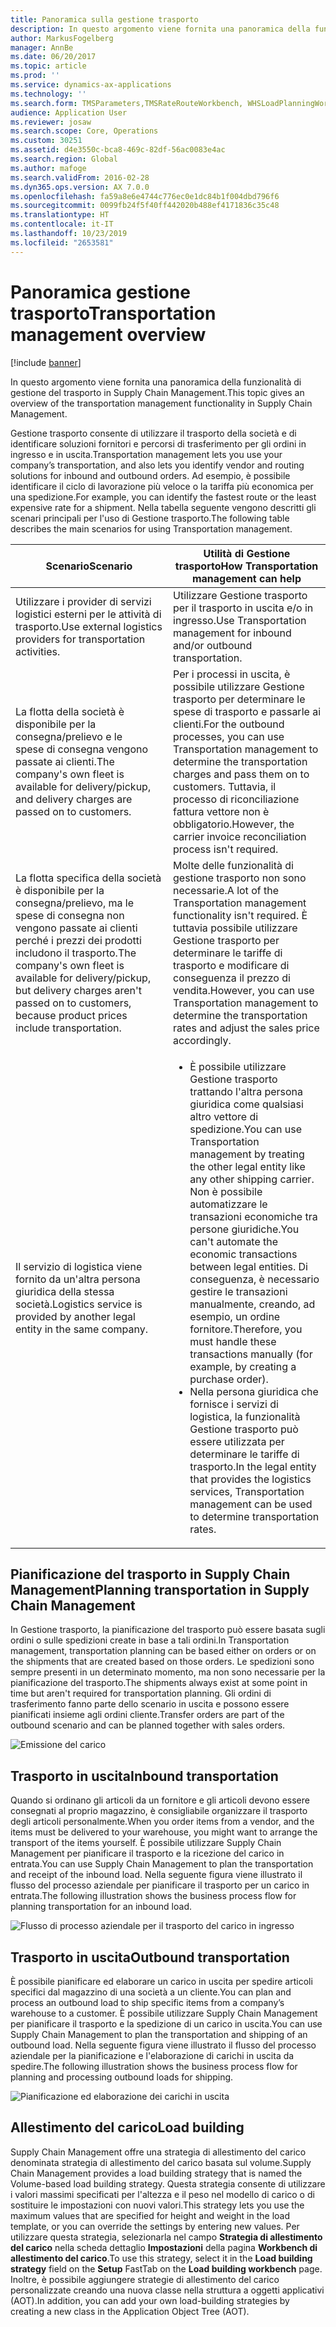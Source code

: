 ```yaml
---
title: Panoramica sulla gestione trasporto
description: In questo argomento viene fornita una panoramica della funzionalità di gestione del trasporto in Supply Chain Management.
author: MarkusFogelberg
manager: AnnBe
ms.date: 06/20/2017
ms.topic: article
ms.prod: ''
ms.service: dynamics-ax-applications
ms.technology: ''
ms.search.form: TMSParameters,TMSRateRouteWorkbench, WHSLoadPlanningWorkbench
audience: Application User
ms.reviewer: josaw
ms.search.scope: Core, Operations
ms.custom: 30251
ms.assetid: d4e3550c-bca8-469c-82df-56ac0083e4ac
ms.search.region: Global
ms.author: mafoge
ms.search.validFrom: 2016-02-28
ms.dyn365.ops.version: AX 7.0.0
ms.openlocfilehash: fa59a8e6e4744c776ec0e1dc84b1f004dbd796f6
ms.sourcegitcommit: 0099fb24f5f40ff442020b488ef4171836c35c48
ms.translationtype: HT
ms.contentlocale: it-IT
ms.lasthandoff: 10/23/2019
ms.locfileid: "2653581"
---
```

# <a name="transportation-management-overview"></a><span data-ttu-id="027e3-103">Panoramica gestione trasporto</span><span class="sxs-lookup"><span data-stu-id="027e3-103">Transportation management overview</span></span>

[!include [banner](../includes/banner.md)]

<span data-ttu-id="027e3-104">In questo argomento viene fornita una panoramica della funzionalità di gestione del trasporto in Supply Chain Management.</span><span class="sxs-lookup"><span data-stu-id="027e3-104">This topic gives an overview of the transportation management functionality in Supply Chain Management.</span></span>

<span data-ttu-id="027e3-105">Gestione trasporto consente di utilizzare il trasporto della società e di identificare soluzioni fornitori e percorsi di trasferimento per gli ordini in ingresso e in uscita.</span><span class="sxs-lookup"><span data-stu-id="027e3-105">Transportation management lets you use your company’s transportation, and also lets you identify vendor and routing solutions for inbound and outbound orders.</span></span> <span data-ttu-id="027e3-106">Ad esempio, è possibile identificare il ciclo di lavorazione più veloce o la tariffa più economica per una spedizione.</span><span class="sxs-lookup"><span data-stu-id="027e3-106">For example, you can identify the fastest route or the least expensive rate for a shipment.</span></span> <span data-ttu-id="027e3-107">Nella tabella seguente vengono descritti gli scenari principali per l'uso di Gestione trasporto.</span><span class="sxs-lookup"><span data-stu-id="027e3-107">The following table describes the main scenarios for using Transportation management.</span></span>

<table>
<colgroup>
<col width="50%" />
<col width="50%" />
</colgroup>
<thead>
<tr class="header">
<th><span data-ttu-id="027e3-108">Scenario</span><span class="sxs-lookup"><span data-stu-id="027e3-108">Scenario</span></span></th>
<th><span data-ttu-id="027e3-109">Utilità di Gestione trasporto</span><span class="sxs-lookup"><span data-stu-id="027e3-109">How Transportation management can help</span></span></th>
</tr>
</thead>
<tbody>
<tr class="odd">
<td><span data-ttu-id="027e3-110">Utilizzare i provider di servizi logistici esterni per le attività di trasporto.</span><span class="sxs-lookup"><span data-stu-id="027e3-110">Use external logistics providers for transportation activities.</span></span></td>
<td><span data-ttu-id="027e3-111">Utilizzare Gestione trasporto per il trasporto in uscita e/o in ingresso.</span><span class="sxs-lookup"><span data-stu-id="027e3-111">Use Transportation management for inbound and/or outbound transportation.</span></span></td>
</tr>
<tr class="even">
<td><span data-ttu-id="027e3-112">La flotta della società è disponibile per la consegna/prelievo e le spese di consegna vengono passate ai clienti.</span><span class="sxs-lookup"><span data-stu-id="027e3-112">The company&#39;s own fleet is available for delivery/pickup, and delivery charges are passed on to customers.</span></span></td>
<td><span data-ttu-id="027e3-113">Per i processi in uscita, è possibile utilizzare Gestione trasporto per determinare le spese di trasporto e passarle ai clienti.</span><span class="sxs-lookup"><span data-stu-id="027e3-113">For the outbound processes, you can use Transportation management to determine the transportation charges and pass them on to customers.</span></span> <span data-ttu-id="027e3-114">Tuttavia, il processo di riconciliazione fattura vettore non è obbligatorio.</span><span class="sxs-lookup"><span data-stu-id="027e3-114">However, the carrier invoice reconciliation process isn&#39;t required.</span></span></td>
</tr>
<tr class="odd">
<td><span data-ttu-id="027e3-115">La flotta specifica della società è disponibile per la consegna/prelievo, ma le spese di consegna non vengono passate ai clienti perché i prezzi dei prodotti includono il trasporto.</span><span class="sxs-lookup"><span data-stu-id="027e3-115">The company&#39;s own fleet is available for delivery/pickup, but delivery charges aren&#39;t passed on to customers, because product prices include transportation.</span></span></td>
<td><span data-ttu-id="027e3-116">Molte delle funzionalità di gestione trasporto non sono necessarie.</span><span class="sxs-lookup"><span data-stu-id="027e3-116">A lot of the Transportation management functionality isn&#39;t required.</span></span> <span data-ttu-id="027e3-117">È tuttavia possibile utilizzare Gestione trasporto per determinare le tariffe di trasporto e modificare di conseguenza il prezzo di vendita.</span><span class="sxs-lookup"><span data-stu-id="027e3-117">However, you can use Transportation management to determine the transportation rates and adjust the sales price accordingly.</span></span></td>
</tr>
<tr class="even">
<td><span data-ttu-id="027e3-118">Il servizio di logistica viene fornito da un'altra persona giuridica della stessa società.</span><span class="sxs-lookup"><span data-stu-id="027e3-118">Logistics service is provided by another legal entity in the same company.</span></span></td>
<td><ul>
<li><span data-ttu-id="027e3-119">È possibile utilizzare Gestione trasporto trattando l'altra persona giuridica come qualsiasi altro vettore di spedizione.</span><span class="sxs-lookup"><span data-stu-id="027e3-119">You can use Transportation management by treating the other legal entity like any other shipping carrier.</span></span> <span data-ttu-id="027e3-120">Non è possibile automatizzare le transazioni economiche tra persone giuridiche.</span><span class="sxs-lookup"><span data-stu-id="027e3-120">You can&#39;t automate the economic transactions between legal entities.</span></span> <span data-ttu-id="027e3-121">Di conseguenza, è necessario gestire le transazioni manualmente, creando, ad esempio, un ordine fornitore.</span><span class="sxs-lookup"><span data-stu-id="027e3-121">Therefore, you must handle these transactions manually (for example, by creating a purchase order).</span></span></li>
<li><span data-ttu-id="027e3-122">Nella persona giuridica che fornisce i servizi di logistica, la funzionalità Gestione trasporto può essere utilizzata per determinare le tariffe di trasporto.</span><span class="sxs-lookup"><span data-stu-id="027e3-122">In the legal entity that provides the logistics services, Transportation management can be used to determine transportation rates.</span></span></li>
</ul></td>
</tr>
</tbody>
</table>

## <a name="planning-transportation-in-supply-chain-management"></a><span data-ttu-id="027e3-123">Pianificazione del trasporto in Supply Chain Management</span><span class="sxs-lookup"><span data-stu-id="027e3-123">Planning transportation in Supply Chain Management</span></span>
<span data-ttu-id="027e3-124">In Gestione trasporto, la pianificazione del trasporto può essere basata sugli ordini o sulle spedizioni create in base a tali ordini.</span><span class="sxs-lookup"><span data-stu-id="027e3-124">In Transportation management, transportation planning can be based either on orders or on the shipments that are created based on those orders.</span></span> <span data-ttu-id="027e3-125">Le spedizioni sono sempre presenti in un determinato momento, ma non sono necessarie per la pianificazione del trasporto.</span><span class="sxs-lookup"><span data-stu-id="027e3-125">The shipments always exist at some point in time but aren't required for transportation planning.</span></span> <span data-ttu-id="027e3-126">Gli ordini di trasferimento fanno parte dello scenario in uscita e possono essere pianificati insieme agli ordini cliente.</span><span class="sxs-lookup"><span data-stu-id="027e3-126">Transfer orders are part of the outbound scenario and can be planned together with sales orders.</span></span> 

![Emissione del carico](./media/Load-drawing1-1024x477.jpg)

## <a name="inbound-transportation"></a><span data-ttu-id="027e3-128">Trasporto in uscita</span><span class="sxs-lookup"><span data-stu-id="027e3-128">Inbound transportation</span></span>
<span data-ttu-id="027e3-129">Quando si ordinano gli articoli da un fornitore e gli articoli devono essere consegnati al proprio magazzino, è consigliabile organizzare il trasporto degli articoli personalmente.</span><span class="sxs-lookup"><span data-stu-id="027e3-129">When you order items from a vendor, and the items must be delivered to your warehouse, you might want to arrange the transport of the items yourself.</span></span> <span data-ttu-id="027e3-130">È possibile utilizzare Supply Chain Management per pianificare il trasporto e la ricezione del carico in entrata.</span><span class="sxs-lookup"><span data-stu-id="027e3-130">You can use Supply Chain Management to plan the transportation and receipt of the inbound load.</span></span> <span data-ttu-id="027e3-131">Nella seguente figura viene illustrato il flusso del processo aziendale per pianificare il trasporto per un carico in entrata.</span><span class="sxs-lookup"><span data-stu-id="027e3-131">The following illustration shows the business process flow for planning transportation for an inbound load.</span></span> 

![Flusso di processo aziendale per il trasporto del carico in ingresso](./media/Businessprocessflowforinboundloadtransportation.jpg)

## <a name="outbound-transportation"></a><span data-ttu-id="027e3-133">Trasporto in uscita</span><span class="sxs-lookup"><span data-stu-id="027e3-133">Outbound transportation</span></span>
<span data-ttu-id="027e3-134">È possibile pianificare ed elaborare un carico in uscita per spedire articoli specifici dal magazzino di una società a un cliente.</span><span class="sxs-lookup"><span data-stu-id="027e3-134">You can plan and process an outbound load to ship specific items from a company’s warehouse to a customer.</span></span> <span data-ttu-id="027e3-135">È possibile utilizzare Supply Chain Management per pianificare il trasporto e la spedizione di un carico in uscita.</span><span class="sxs-lookup"><span data-stu-id="027e3-135">You can use Supply Chain Management to plan the transportation and shipping of an outbound load.</span></span> <span data-ttu-id="027e3-136">Nella seguente figura viene illustrato il flusso del processo aziendale per la pianificazione e l'elaborazione di carichi in uscita da spedire.</span><span class="sxs-lookup"><span data-stu-id="027e3-136">The following illustration shows the business process flow for planning and processing outbound loads for shipping.</span></span> 

![Pianificazione ed elaborazione dei carichi in uscita](./media/Planningandprocessingoutboundloads.jpg)

## <a name="load-building"></a><span data-ttu-id="027e3-138">Allestimento del carico</span><span class="sxs-lookup"><span data-stu-id="027e3-138">Load building</span></span>
<span data-ttu-id="027e3-139">Supply Chain Management offre una strategia di allestimento del carico denominata strategia di allestimento del carico basata sul volume.</span><span class="sxs-lookup"><span data-stu-id="027e3-139">Supply Chain Management provides a load building strategy that is named the Volume-based load building strategy.</span></span> <span data-ttu-id="027e3-140">Questa strategia consente di utilizzare i valori massimi specificati per l'altezza e il peso nel modello di carico o di sostituire le impostazioni con nuovi valori.</span><span class="sxs-lookup"><span data-stu-id="027e3-140">This strategy lets you use the maximum values that are specified for height and weight in the load template, or you can override the settings by entering new values.</span></span> <span data-ttu-id="027e3-141">Per utilizzare questa strategia, selezionarla nel campo **Strategia di allestimento del carico** nella scheda dettaglio **Impostazioni** della pagina **Workbench di allestimento del carico**.</span><span class="sxs-lookup"><span data-stu-id="027e3-141">To use this strategy, select it in the **Load building strategy** field on the **Setup** FastTab on the **Load building workbench** page.</span></span> <span data-ttu-id="027e3-142">Inoltre, è possibile aggiungere strategie di allestimento del carico personalizzate creando una nuova classe nella struttura a oggetti applicativi (AOT).</span><span class="sxs-lookup"><span data-stu-id="027e3-142">In addition, you can add your own load-building strategies by creating a new class in the Application Object Tree (AOT).</span></span>



